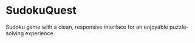 # SudokuQuest
  Sudoku game with a clean, responsive interface for an enjoyable puzzle-solving experience
